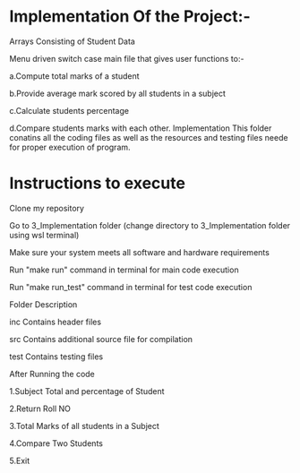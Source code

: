 # Implementation Of the Project:-

Arrays Consisting of Student Data

Menu driven switch case main file that gives user functions to:-

a.Compute total marks of a student

b.Provide average mark scored by all students in a subject

c.Calculate students percentage

d.Compare students marks with each other.
Implementation
This folder conatins all the coding files as well as the resources and testing files neede for proper execution of program.


# Instructions to execute

Clone my repository

Go to 3_Implementation folder (change directory to 3_Implementation folder using wsl terminal)

Make sure your system meets all software and hardware requirements

Run "make run" command in terminal for main code execution

Run "make run_test" command in terminal for test code execution

Folder	Description

inc	Contains header files

src	Contains additional source file for compilation

test	Contains testing files

After Running the code

1.Subject Total and percentage of Student

2.Return Roll NO

3.Total Marks of all students in a Subject

4.Compare Two Students

5.Exit
